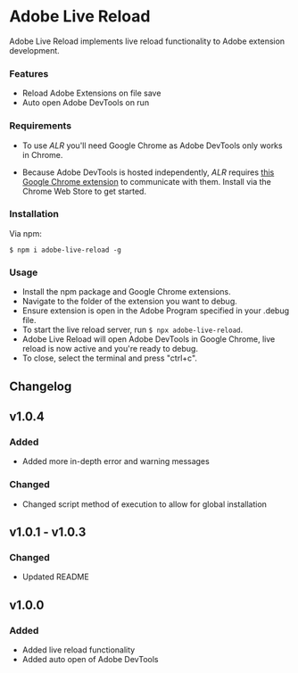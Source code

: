 # Adobe Live Reload

Adobe Live Reload implements live reload functionality to Adobe extension development.

### Features

- Reload Adobe Extensions on file save
- Auto open Adobe DevTools on run

### Requirements

- To use *ALR* you'll need Google Chrome as Adobe DevTools only works in Chrome.

- Because Adobe DevTools is hosted independently, *ALR* requires [this Google Chrome extension](https://chrome.google.com/webstore/detail/adobe-live-reload-assista/joafdcjjakhckimnpgadofhoeoohllfk) to communicate with them. Install via the Chrome Web Store to get started.

### Installation

Via npm:

`$ npm i adobe-live-reload -g`

### Usage

- Install the npm package and Google Chrome extensions.
- Navigate to the folder of the extension you want to debug.
- Ensure extension is open in the Adobe Program specified in your .debug file.
- To start the live reload server, run `$ npx adobe-live-reload`.
- Adobe Live Reload will open Adobe DevTools in Google Chrome, live reload is now active and you're ready to debug.
- To close, select the terminal and press "ctrl+c".

## Changelog

## v1.0.4
### Added
- Added more in-depth error and warning messages

### Changed
- Changed script method of execution to allow for global installation

## v1.0.1 - v1.0.3
### Changed
- Updated README

## v1.0.0
### Added
- Added live reload functionality
- Added auto open of Adobe DevTools